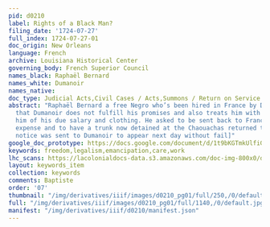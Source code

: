 ```yaml
---
pid: d0210
label: Rights of a Black Man?
filing_date: '1724-07-27'
full_index: 1724-07-27-01
doc_origin: New Orleans
language: French
archive: Louisiana Historical Center
governing_body: French Superior Council
names_black: Raphaël Bernard
names_white: Dumanoir
names_native:
doc_type: Judicial Acts,Civil Cases / Acts,Summons / Return on Service Notice
abstract: "Raphaël Bernard a free Negro who’s been hired in France by Dumanoir complains
  that Dumanoir does not fulfill his promises and also treats him with rigor, depriving
  him of his due salary and clothing. He asked to be sent back to France at Dumanoir
  expense and to have a trunk now detained at the Chaouachas returned to him. \r\n\r\n[A
  notice was sent to Dumanoir to appear next day without fail]"
google_doc_prototype: https://docs.google.com/document/d/1t9bKGTmkUlfiGEspbWWpwuotdJOy3SYp4VibetfqOmk/edit?usp=share_link
keywords: freedom,legalism,emancipation,care,work
lhc_scans: https://lacolonialdocs-data.s3.amazonaws.com/doc-img-800x0/doc-img-118745.jpg
layout: keywords_item
collection: keywords
comments: Baptiste
order: '07'
thumbnail: "/img/derivatives/iiif/images/d0210_pg01/full/250,/0/default.jpg"
full: "/img/derivatives/iiif/images/d0210_pg01/full/1140,/0/default.jpg"
manifest: "/img/derivatives/iiif/d0210/manifest.json"
---
```

